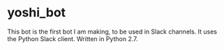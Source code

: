 # yoshi_bot

This bot is the first bot I am making, to be used in Slack channels. It uses the Python Slack client. 
Written in Python 2.7. 

